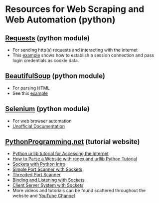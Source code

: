 # Resources for Web Scraping and Web Automation (python)
## [Requests](http://docs.python-requests.org/en/master/) (python module)
* For sending http(s) requests and interacting with the internet
* This [example](https://pybit.es/requests-session.html) shows how to establish a session connection and pass login credentials as cookie data.
## [BeautifulSoup](https://www.crummy.com/software/BeautifulSoup/bs4/doc/) (python module)
* For parsing HTML
* See this [example](https://stackoverflow.com/questions/41720896/python-beautifulsoup-parsing-html)
## [Selenium](https://www.seleniumhq.org/) (python module)
* For web browser automation
* [Unofficial Documentation](http://selenium-python.readthedocs.io/)
## [PythonProgramming.net](https://pythonProgramming.net) (tutorial website)
* [Python urllib tutorial for Accessing the Internet](https://pythonprogramming.net/urllib-tutorial-python-3/)
* [How to Parse a Website with regex and urllib Python Tutorial](https://pythonprogramming.net/parse-website-using-regular-expressions-urllib/)
* [Sockets with Python Intro](https://pythonprogramming.net/python-sockets/)
* [Simple Port Scanner with Sockets](https://pythonprogramming.net/python-port-scanner-sockets/)
* [Threaded Port Scanner](https://pythonprogramming.net/python-threaded-port-scanner/)
* [Binding and Listening with Sockets](https://pythonprogramming.net/python-binding-listening-sockets/)
* [Client Server System with Sockets](https://pythonprogramming.net/client-server-python-sockets/)
* More videos and tutorials can be found scattered throughout the website and [YouTube Channel](https://www.youtube.com/user/sentdex/featured)


